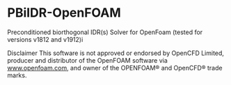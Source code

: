 # PBiIDR-OpenFOAM
Preconditioned biorthogonal IDR(s) Solver for OpenFoam (tested for versions v1812 and v1912)i



Disclaimer
This software is not approved or endorsed by OpenCFD Limited, producer and distributor of the OpenFOAM software via www.openfoam.com, and owner of the OPENFOAM® and OpenCFD® trade marks.
